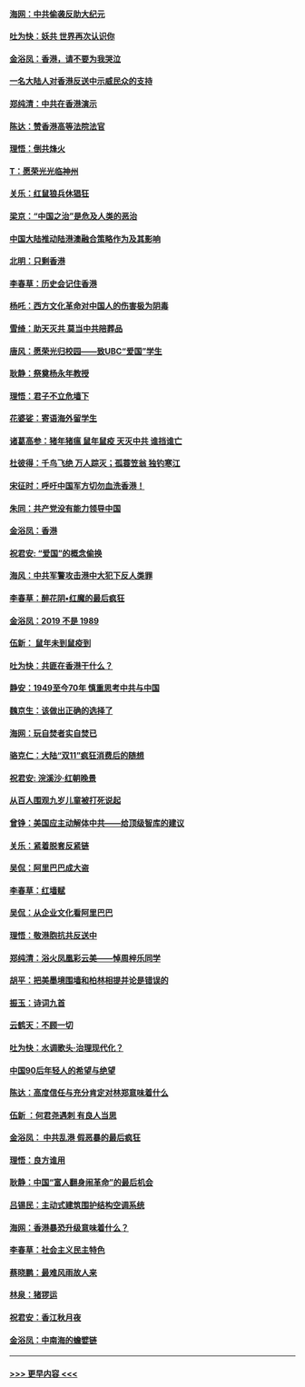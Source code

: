 #### [海网：中共偷袭反助大纪元](../pages/nsc993/n11673515.md?t=11231333) 
#### [吐为快：妖共 世界再次认识你](../pages/nsc993/n11673506.md?t=11231333) 
#### [金浴凤：香港，请不要为我哭泣](../pages/nsc993/n11673248.md?t=11231333) 
#### [一名大陆人对香港反送中示威民众的支持](../pages/nsc993/n11672615.md?t=11231333) 
#### [郑纯清：中共在香港演示](../pages/nsc993/n11670539.md?t=11231333) 
#### [陈达：赞香港高等法院法官](../pages/nsc993/n11669542.md?t=11231333) 
#### [理悟：倒共烽火](../pages/nsc993/n11668844.md?t=11231333) 
#### [T：愿荣光光临神州](../pages/nsc993/n11668421.md?t=11231333) 
#### [关乐：红鼠狼兵休猖狂](../pages/nsc993/n11668378.md?t=11231333) 
#### [梁京：“中国之治”是危及人类的恶治](../pages/nsc993/n11668328.md?t=11231333) 
#### [中国大陆推动陆港澳融合策略作为及其影响](../pages/nsc993/n11668157.md?t=11231333) 
#### [北明：只剩香港](../pages/nsc993/n11668002.md?t=11231333) 
#### [李春草：历史会记住香港](../pages/nsc993/n11667927.md?t=11231333) 
#### [杨吒：西方文化革命对中国人的伤害极为阴毒](../pages/nsc993/n11664521.md?t=11231333) 
#### [雪绮：助天灭共 莫当中共陪葬品](../pages/nsc993/n11662650.md?t=11231333) 
#### [唐风：愿荣光归校园——致UBC“爱国”学生](../pages/nsc993/n11662194.md?t=11231333) 
#### [耿静：祭奠杨永年教授](../pages/nsc993/n11662514.md?t=11231333) 
#### [理悟：君子不立危墙下](../pages/nsc993/n11662172.md?t=11231333) 
#### [花婆娑：寄语海外留学生](../pages/nsc993/n11662121.md?t=11231333) 
#### [诸葛高参：猪年猪瘟 鼠年鼠疫 天灭中共 谁挡谁亡](../pages/nsc993/n11661980.md?t=11231333) 
#### [杜彼得：千鸟飞绝 万人踪灭；孤蓑笠翁 独钓寒江](../pages/nsc993/n11661170.md?t=11231333) 
#### [宋征时：呼吁中国军方切勿血洗香港！](../pages/nsc993/n11415318.md?t=11231333) 
#### [朱同：共产党没有能力领导中国](../pages/nsc993/n11660421.md?t=11231333) 
#### [金浴凤：香港](../pages/nsc993/n11660419.md?t=11231333) 
#### [祝君安: “爱国”的概念偷换](../pages/nsc993/n11659706.md?t=11231333) 
#### [海风：中共军警攻击港中大犯下反人类罪](../pages/nsc993/n11659632.md?t=11231333) 
#### [李春草：醉花阴•红魔的最后疯狂](../pages/nsc993/n11659287.md?t=11231333) 
#### [金浴凤：2019 不是 1989](../pages/nsc993/n11657663.md?t=11231333) 
#### [伍新： 鼠年未到鼠疫到](../pages/nsc993/n11655098.md?t=11231333) 
#### [吐为快：共匪在香港干什么？](../pages/nsc993/n11654891.md?t=11231333) 
#### [静安：1949至今70年 慎重思考中共与中国](../pages/nsc993/n11651244.md?t=11231333) 
#### [魏京生：该做出正确的选择了](../pages/nsc993/n11653084.md?t=11231333) 
#### [海网：玩自焚者实自焚已](../pages/nsc993/n11652423.md?t=11231333) 
#### [骆克仁：大陆“双11”疯狂消费后的随想](../pages/nsc993/n11652305.md?t=11231333) 
#### [祝君安: 浣溪沙·红朝晚景](../pages/nsc993/n11652258.md?t=11231333) 
#### [从百人围观九岁儿童被打死说起](../pages/nsc993/n11651030.md?t=11231333) 
#### [曾铮：美国应主动解体中共——给顶级智库的建议](../pages/nsc993/n11649888.md?t=11231333) 
#### [关乐：紧着脱套反紧链](../pages/nsc993/n11649069.md?t=11231333) 
#### [吴侃：阿里巴巴成大盗](../pages/nsc993/n11645523.md?t=11231333) 
#### [李春草：红墙赋](../pages/nsc993/n11646389.md?t=11231333) 
#### [吴侃：从企业文化看阿里巴巴](../pages/nsc993/n11645476.md?t=11231333) 
#### [理悟：敬港胞抗共反送中](../pages/nsc993/n11645466.md?t=11231333) 
#### [郑纯清：浴火凤凰彩云美——悼周梓乐同学](../pages/nsc993/n11645155.md?t=11231333) 
#### [胡平：把美墨境围墙和柏林相提并论是错误的](../pages/nsc993/n11645134.md?t=11231333) 
#### [振玉：诗词九首](../pages/nsc993/n11644081.md?t=11231333) 
#### [云鹤天：不顾一切](../pages/nsc993/n11643508.md?t=11231333) 
#### [吐为快：水调歌头·治理现代化？](../pages/nsc993/n11643485.md?t=11231333) 
#### [中国90后年轻人的希望与绝望](../pages/nsc993/n11642317.md?t=11231333) 
#### [陈达：高度信任与充分肯定对林郑意味着什么](../pages/nsc993/n11641441.md?t=11231333) 
#### [伍新 ：何君尧遇刺 有良人当思](../pages/nsc993/n11641503.md?t=11231333) 
#### [金浴凤： 中共乱港  假恶暴的最后疯狂](../pages/nsc993/n11641495.md?t=11231333) 
#### [理悟：良方谁用](../pages/nsc993/n11641463.md?t=11231333) 
#### [耿静：中国“富人翻身闹革命”的最后机会](../pages/nsc993/n11640655.md?t=11231333) 
#### [吕锡民：主动式建筑围护结构空调系统](../pages/nsc993/n11640168.md?t=11231333) 
#### [海网：香港暴恐升级意味着什么？](../pages/nsc993/n11635904.md?t=11231333) 
#### [李春草：社会主义民主特色](../pages/nsc993/n11634657.md?t=11231333) 
#### [蔡晓鹏：最难风雨故人来](../pages/nsc993/n11633145.md?t=11231333) 
#### [林泉：猪猡运](../pages/nsc993/n11631469.md?t=11231333) 
#### [祝君安：香江秋月夜](../pages/nsc993/n11631440.md?t=11231333) 
#### [金浴凤：中南海的蟾嬖链](../pages/nsc993/n11631290.md?t=11231333) 

----
#### [ >>> 更早内容 <<< ](../indexes/nsc993-earlier.md)

